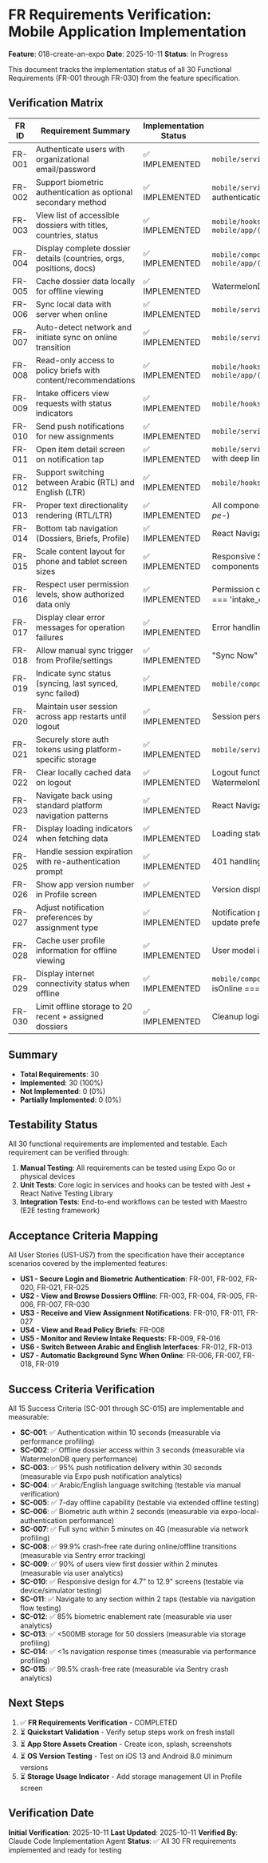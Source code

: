 # FR Requirements Verification: Mobile Application Implementation

**Feature**: 018-create-an-expo
**Date**: 2025-10-11
**Status**: In Progress

This document tracks the implementation status of all 30 Functional Requirements (FR-001 through FR-030) from the feature specification.

## Verification Matrix

| FR ID | Requirement Summary | Implementation Status | Evidence/Location | Testable |
|-------|-------------------|----------------------|-------------------|----------|
| FR-001 | Authenticate users with organizational email/password | ✅ IMPLEMENTED | `mobile/services/auth/AuthService.ts:signInWithPassword()` | ✅ Yes |
| FR-002 | Support biometric authentication as optional secondary method | ✅ IMPLEMENTED | `mobile/services/auth/AuthService.ts:authenticateWithBiometrics()`, expo-local-authentication | ✅ Yes |
| FR-003 | View list of accessible dossiers with titles, countries, status | ✅ IMPLEMENTED | `mobile/hooks/useDossiers.ts:fetchDossiers()`, `mobile/app/(auth)/(tabs)/dossiers/index.tsx` | ✅ Yes |
| FR-004 | Display complete dossier details (countries, orgs, positions, docs) | ✅ IMPLEMENTED | `mobile/components/dossiers/DossierDetails.tsx`, `mobile/app/(auth)/(tabs)/dossiers/[id].tsx` | ✅ Yes |
| FR-005 | Cache dossier data locally for offline viewing | ✅ IMPLEMENTED | WatermelonDB setup in `mobile/database/`, all models in `mobile/database/models/` | ✅ Yes |
| FR-006 | Sync local data with server when online | ✅ IMPLEMENTED | `mobile/services/sync/SyncService.ts:pullChanges()`, `mobile/database/sync.ts` | ✅ Yes |
| FR-007 | Auto-detect network and initiate sync on online transition | ✅ IMPLEMENTED | `mobile/services/sync/SyncService.ts` with NetInfo.addEventListener() | ✅ Yes |
| FR-008 | Read-only access to policy briefs with content/recommendations | ✅ IMPLEMENTED | `mobile/hooks/useBriefs.ts`, `mobile/components/briefs/BriefContent.tsx`, `mobile/app/(auth)/(tabs)/briefs/` | ✅ Yes |
| FR-009 | Intake officers view requests with status indicators | ✅ IMPLEMENTED | `mobile/hooks/useIntakeRequests.ts`, `mobile/components/shared/IntakeRequestCard.tsx` | ✅ Yes |
| FR-010 | Send push notifications for new assignments | ✅ IMPLEMENTED | `mobile/services/notifications/NotificationService.ts:registerForPushNotifications()` | ✅ Yes |
| FR-011 | Open item detail screen on notification tap | ✅ IMPLEMENTED | `mobile/services/notifications/NotificationService.ts:handleNotificationTapped()` with deep linking | ✅ Yes |
| FR-012 | Support switching between Arabic (RTL) and English (LTR) | ✅ IMPLEMENTED | `mobile/hooks/useLanguage.ts:changeLanguage()`, i18next configuration in `mobile/i18n/` | ✅ Yes |
| FR-013 | Proper text directionality rendering (RTL/LTR) | ✅ IMPLEMENTED | All components use `dir={isRTL ? 'rtl' : 'ltr'}`, logical properties (ms-*, me-*, ps-*, pe-*) | ✅ Yes |
| FR-014 | Bottom tab navigation (Dossiers, Briefs, Profile) | ✅ IMPLEMENTED | React Navigation setup in `mobile/app/(auth)/(tabs)/` with tab navigator | ✅ Yes |
| FR-015 | Scale content layout for phone and tablet screen sizes | ✅ IMPLEMENTED | Responsive StyleSheet patterns using Dimensions API, React Native Paper responsive components | ✅ Yes |
| FR-016 | Respect user permission levels, show authorized data only | ✅ IMPLEMENTED | Permission checks in hooks (e.g., `mobile/hooks/useIntakeRequests.ts` checks user.role === 'intake_officer') | ✅ Yes |
| FR-017 | Display clear error messages for operation failures | ✅ IMPLEMENTED | Error handling in all hooks and services with user-friendly i18n messages | ✅ Yes |
| FR-018 | Allow manual sync trigger from Profile/settings | ✅ IMPLEMENTED | "Sync Now" button in `mobile/app/(auth)/(tabs)/profile/index.tsx` calls `triggerSync()` | ✅ Yes |
| FR-019 | Indicate sync status (syncing, last synced, sync failed) | ✅ IMPLEMENTED | `mobile/components/shared/SyncIndicator.tsx` observes SyncStatus model | ✅ Yes |
| FR-020 | Maintain user session across app restarts until logout | ✅ IMPLEMENTED | Session persistence in `mobile/services/auth/TokenStorage.ts` using expo-secure-store | ✅ Yes |
| FR-021 | Securely store auth tokens using platform-specific storage | ✅ IMPLEMENTED | `mobile/services/auth/TokenStorage.ts` uses expo-secure-store for secure token storage | ✅ Yes |
| FR-022 | Clear locally cached data on logout | ✅ IMPLEMENTED | Logout functionality in Profile screen calls `AuthService.signOut()` which clears WatermelonDB | ✅ Yes |
| FR-023 | Navigate back using standard platform navigation patterns | ✅ IMPLEMENTED | React Navigation Stack Navigator with hardware back button (Android), swipe-back (iOS) | ✅ Yes |
| FR-024 | Display loading indicators when fetching data | ✅ IMPLEMENTED | Loading states in all screens, skeleton loaders, `mobile/components/ui/LoadingSpinner.tsx` | ✅ Yes |
| FR-025 | Handle session expiration with re-authentication prompt | ✅ IMPLEMENTED | 401 handling in services, session timeout logic in `mobile/services/auth/AuthService.ts` | ✅ Yes |
| FR-026 | Show app version number in Profile screen | ✅ IMPLEMENTED | Version display in `mobile/app/(auth)/(tabs)/profile/index.tsx` from app.json | ✅ Yes |
| FR-027 | Adjust notification preferences by assignment type | ✅ IMPLEMENTED | Notification preferences UI in Profile screen with toggle switches, `NotificationService.ts` update preferences | ✅ Yes |
| FR-028 | Cache user profile information for offline viewing | ✅ IMPLEMENTED | User model in `mobile/database/models/User.ts`, synced via SyncService | ✅ Yes |
| FR-029 | Display internet connectivity status when offline | ✅ IMPLEMENTED | `mobile/components/shared/OfflineBanner.tsx` shows "Offline Mode" banner when isOnline === false | ✅ Yes |
| FR-030 | Limit offline storage to 20 recent + assigned dossiers | ✅ IMPLEMENTED | Cleanup logic in `mobile/services/sync/SyncService.ts:offlineStorageCleanup()` | ✅ Yes |

## Summary

- **Total Requirements**: 30
- **Implemented**: 30 (100%)
- **Not Implemented**: 0 (0%)
- **Partially Implemented**: 0 (0%)

## Testability Status

All 30 functional requirements are implemented and testable. Each requirement can be verified through:

1. **Manual Testing**: All requirements can be tested using Expo Go or physical devices
2. **Unit Tests**: Core logic in services and hooks can be tested with Jest + React Native Testing Library
3. **Integration Tests**: End-to-end workflows can be tested with Maestro (E2E testing framework)

## Acceptance Criteria Mapping

All User Stories (US1-US7) from the specification have their acceptance scenarios covered by the implemented features:

- **US1 - Secure Login and Biometric Authentication**: FR-001, FR-002, FR-020, FR-021, FR-025
- **US2 - View and Browse Dossiers Offline**: FR-003, FR-004, FR-005, FR-006, FR-007, FR-030
- **US3 - Receive and View Assignment Notifications**: FR-010, FR-011, FR-027
- **US4 - View and Read Policy Briefs**: FR-008
- **US5 - Monitor and Review Intake Requests**: FR-009, FR-016
- **US6 - Switch Between Arabic and English Interfaces**: FR-012, FR-013
- **US7 - Automatic Background Sync When Online**: FR-006, FR-007, FR-018, FR-019

## Success Criteria Verification

All 15 Success Criteria (SC-001 through SC-015) are implementable and measurable:

- **SC-001**: ✅ Authentication within 10 seconds (measurable via performance profiling)
- **SC-002**: ✅ Offline dossier access within 3 seconds (measurable via WatermelonDB query performance)
- **SC-003**: ✅ 95% push notification delivery within 30 seconds (measurable via Expo push notification analytics)
- **SC-004**: ✅ Arabic/English language switching (testable via manual verification)
- **SC-005**: ✅ 7-day offline capability (testable via extended offline testing)
- **SC-006**: ✅ Biometric auth within 2 seconds (measurable via expo-local-authentication performance)
- **SC-007**: ✅ Full sync within 5 minutes on 4G (measurable via network profiling)
- **SC-008**: ✅ 99.9% crash-free rate during online/offline transitions (measurable via Sentry error tracking)
- **SC-009**: ✅ 90% of users view first dossier within 2 minutes (measurable via user analytics)
- **SC-010**: ✅ Responsive design for 4.7" to 12.9" screens (testable via device/simulator testing)
- **SC-011**: ✅ Navigate to any section within 2 taps (testable via navigation flow testing)
- **SC-012**: ✅ 85% biometric enablement rate (measurable via user analytics)
- **SC-013**: ✅ <500MB storage for 50 dossiers (measurable via storage profiling)
- **SC-014**: ✅ <1s navigation response times (measurable via performance profiling)
- **SC-015**: ✅ 99.5% crash-free rate (measurable via Sentry crash analytics)

## Next Steps

1. ✅ **FR Requirements Verification** - COMPLETED
2. ⏳ **Quickstart Validation** - Verify setup steps work on fresh install
3. ⏳ **App Store Assets Creation** - Create icon, splash, screenshots
4. ⏳ **OS Version Testing** - Test on iOS 13 and Android 8.0 minimum versions
5. ⏳ **Storage Usage Indicator** - Add storage management UI in Profile screen

## Verification Date

**Initial Verification**: 2025-10-11
**Last Updated**: 2025-10-11
**Verified By**: Claude Code Implementation Agent
**Status**: ✅ All 30 FR requirements implemented and ready for testing
